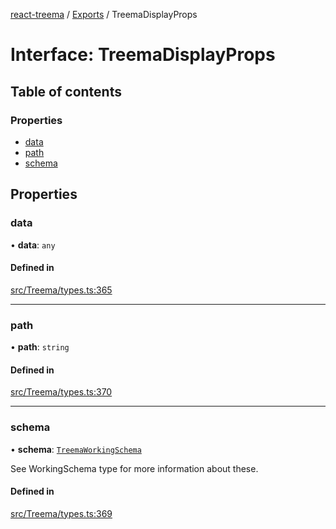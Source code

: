 [react-treema](../README.md) / [Exports](../modules.md) / TreemaDisplayProps

# Interface: TreemaDisplayProps

## Table of contents

### Properties

- [data](TreemaDisplayProps.md#data)
- [path](TreemaDisplayProps.md#path)
- [schema](TreemaDisplayProps.md#schema)

## Properties

### data

• **data**: `any`

#### Defined in

[src/Treema/types.ts:365](https://github.com/sderickson/react-treema/blob/cecfce1/src/Treema/types.ts#L365)

___

### path

• **path**: `string`

#### Defined in

[src/Treema/types.ts:370](https://github.com/sderickson/react-treema/blob/cecfce1/src/Treema/types.ts#L370)

___

### schema

• **schema**: [`TreemaWorkingSchema`](../modules.md#treemaworkingschema)

See WorkingSchema type for more information about these.

#### Defined in

[src/Treema/types.ts:369](https://github.com/sderickson/react-treema/blob/cecfce1/src/Treema/types.ts#L369)
